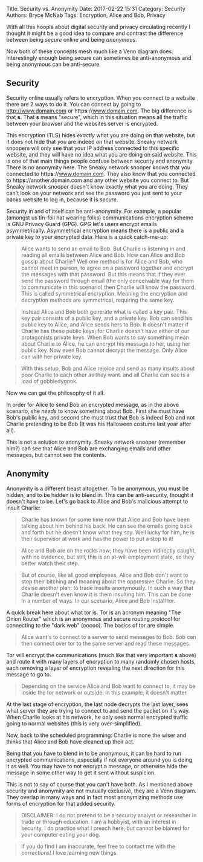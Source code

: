 Title: Security vs. Anonymity
Date: 2017-02-22 15:31
Category: Security
Authors: Bryce McNab
Tags: Encryption, Alice and Bob, Privacy 

With all this hoopla about digital security and privacy circulating recently I thought it might be a good idea to compare and contrast the difference between being _secure_ online and being _anonymous_.

Now both of these concepts mesh much like a Venn diagram does. Interestingly enough being secure can sometimes be anti-anonymous and being anonymous can be anti-secure. 

## Security

Security online usually refers to encryption. When you connect to a website there are 2 ways to do it. You can connect by going to http://www.domain.com or http**s**://www.domain.com. The big difference is that **s**. That **s** means "secure", which in this situation means all the traffic between your browser and the websites server is encrypted.

This encryption (TLS) hides _exactly_ what you are doing on that website, but it does not hide that _you_ are indeed on that website. Sneaky network snoopers will only see that your IP address connected to this specific website, and they will have no idea what you are doing on said website. This is one of that main things people confuse between security and anonymity. There is no anonymity here. The Sneaky network snooper knows that you connected to http**s**://www.domain.com. They also know that you connected to http**s**://another.domain.com and any other website you connect to. But Sneaky network snooper doesn't know exactly what you are doing. They can't look on your network and see the password you just sent to your banks website to log in, because it is _secure_.

Security in and of itself can be anti-anonymity. For example, a popular (amongst us tin-foil hat wearing folks) communications encryption scheme is GNU Privacy Guard (GPG). GPG let's users encrypt emails asymmetrically. Asymmetrical encryption means there is a public and a private key to your encrypted data. Here is a quick catch-me-up:

>Alice wants to send an email to Bob. But Charlie is listening in and reading all emails between Alice and Bob. How can Alice and Bob gossip about Charlie? Well one method is for Alice and Bob, who cannot meet in person, to agree on a password together and encrypt the messages with that password. But this means that if they ever send the password through email (the only conceivable way for them to communicate in this scenario) then Charlie will know the password. This is called symmetrical encryption. Meaning the encryption and decryption methods are symmetrical, requiring the same key. 

>Instead Alice and Bob both generate what is called a key pair. This key pair consists of a public key, and a private key. Bob can send his public key to Alice, and Alice sends hers to Bob. It doesn't matter if Charlie has these public keys, for Charlie doesn't have either of our protagonists private keys. When Bob wants to say something mean about Charlie to Alice, he can encrypt his message to her, using her public key. Now even Bob cannot decrypt the message. Only Alice can with her private key.

>With this setup, Bob and Alice rejoice and send as many insults about poor Charlie to each other as they want. and all Charlie can see is a load of gobbledygook.

Now we can get the philosophy of it all.

In order for Alice to send Bob an encrypted message, as in the above scenario, she _needs_ to know something about Bob. First she must have Bob's public key, and second she must trust that Bob is indeed Bob and not Charlie pretending to be Bob (It was his Halloween costume last year after all).

This is not a solution to anonymity. Sneaky network snooper (remember him?) can see that Alice and Bob are exchanging emails and other messages, but cannot see the contents. 

## Anonymity

Anonymity is a different beast altogether. To be anonymous, you must be hidden, and to be hidden is to blend in. This can be anti-security, thought it doesn't have to be. Let's go back to Alice and Bob's malicious attempt to insult Charlie:

>Charlie has known for some time now that Alice and Bob have been talking about him behind his back. He can see the emails going back and forth but he doesn't know what they say. Well lucky for him, he is their supervisor at work and has the power to put a stop to it!

>Alice and Bob are on the rocks now; they have been indirectly caught, with no evidence, but still, this is an at-will employment state, so they better watch their step. 

>But of course, like all good employees, Alice and Bob don't want to stop their bitching and moaning about the oppressive Charlie. So they devise another plan: to trade insults anonymously. In such a way that Charlie doesn't even know it is them insulting him. This can be done in a number of ways. In our scenario, Alice and Bob install tor.

A quick break here about what tor is. Tor is an acronym meaning "The Onion Router" which is an anonymous and secure routing protocol for connecting to the "dark web" (ooooo). The basics of tor are simple. 

>Alice want's to connect to a server to send messages to Bob. Bob can then connect over tor to the same server and read these messages. 

Tor will encrypt the communications (much like that very important **s** above) and route it with many layers of encryption to many randomly chosen hosts, each removing a layer of encryption revealing the next direction for this message to go to.

>Depending on the service Alice and Bob want to connect to, it may be inside the tor network or outside. In this example, it doesn't matter. 

At the last stage of encryption, the last node decrypts the last layer, sees what server they are trying to connect to and send the packet on it's way. When Charlie looks at his network, he only sees normal encrypted traffic going to normal websites (this is very over-simplified).

Now, back to the scheduled programming: Charlie is none the wiser and thinks that Alice and Bob have cleaned up their act.

Being that you have to blend in to be anonymous, it can be hard to run encrypted communications, especially if not everyone around you is doing it as well. You may have to not encrypt a message, or otherwise hide the message in some other way to get it sent without suspicion.

This is not to say of course that you can't have both. As I mentioned above security and anonymity are not mutually exclusive, they are a Venn diagram. They overlap in many ways and in fact most anonymizing methods use forms of encryption for that added security.


>DISCLAIMER: I do not pretend to be a security analyst or researcher in trade or through education. I am a hobbyist, with an interest in security. I do practice what I preach here, but cannot be blamed for your computer eating your dog.

>If you do find I am inaccurate, feel free to contact me with the corrections! I love learning new things.
